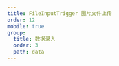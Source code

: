 ```yaml
---
title: FileInputTrigger 图片文件上传
order: 12
mobile: true
group:
  title: 数据录入
  order: 3
  path: data
---
```


<code src="../demo/FileInputTrigger.jsx"></code>
<API src="../src/FileInputTrigger.tsx"></API>
